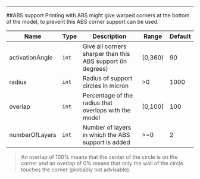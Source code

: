 ---
##ABS support 
Printing with ABS might give warped corners at the bottom of the model, to prevent this ABS corner support can be used. 

| Name | Type | Description | Range | Default |
| ----- | -----| ------------| ------| --------|
| activationAngle | `int` | Give all corners sharper than this ABS support (in degrees) | [0,360) | 90 |
| radius | `int`| Radius of support circles in micron | >0 | 1000 |
| overlap | `int` | Percentage of the radius that overlaps with the model | [0,100] | 100 |
| numberOfLayers | `int` | Number of layers in which the ABS support is added | >=0 | 2 |

> An overlap of 100\% means that the center of the circle is on the corner and an overlap 
of 0\% means that only the wall of the circle touches the corner (probably not advisable).
